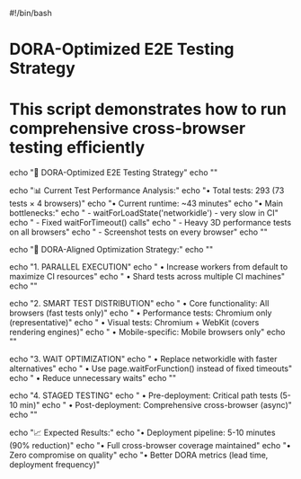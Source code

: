 #!/bin/bash

# DORA-Optimized E2E Testing Strategy

# This script demonstrates how to run comprehensive cross-browser testing efficiently

echo "🚀 DORA-Optimized E2E Testing Strategy"
echo ""

echo "📊 Current Test Performance Analysis:"
echo "• Total tests: 293 (73 tests × 4 browsers)"
echo "• Current runtime: ~43 minutes"
echo "• Main bottlenecks:"
echo " - waitForLoadState('networkidle') - very slow in CI"
echo " - Fixed waitForTimeout() calls"
echo " - Heavy 3D performance tests on all browsers"
echo " - Screenshot tests on every browser"
echo ""

echo "🎯 DORA-Aligned Optimization Strategy:"
echo ""

echo "1. PARALLEL EXECUTION"
echo " • Increase workers from default to maximize CI resources"
echo " • Shard tests across multiple CI machines"
echo ""

echo "2. SMART TEST DISTRIBUTION"
echo " • Core functionality: All browsers (fast tests only)"
echo " • Performance tests: Chromium only (representative)"
echo " • Visual tests: Chromium + WebKit (covers rendering engines)"
echo " • Mobile-specific: Mobile browsers only"
echo ""

echo "3. WAIT OPTIMIZATION"
echo " • Replace networkidle with faster alternatives"
echo " • Use page.waitForFunction() instead of fixed timeouts"
echo " • Reduce unnecessary waits"
echo ""

echo "4. STAGED TESTING"
echo " • Pre-deployment: Critical path tests (5-10 min)"
echo " • Post-deployment: Comprehensive cross-browser (async)"
echo ""

echo "📈 Expected Results:"
echo "• Deployment pipeline: 5-10 minutes (90% reduction)"
echo "• Full cross-browser coverage maintained"
echo "• Zero compromise on quality"
echo "• Better DORA metrics (lead time, deployment frequency)"
